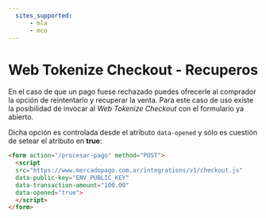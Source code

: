```yaml
---
  sites_supported:
      - mla
      - mco
---
```


# Web Tokenize Checkout - Recuperos

En el caso de que un pago fuese rechazado puedes ofrecerle al comprador la opción de reintentarlo y recuperar la venta. Para este caso de uso existe la posibilidad de invocar al *Web Tokenize Checkout* con el formulario ya abierto.

Dicha opción es controlada desde el atributo `data-opened` y sólo es cuestión de setear el atributo en **true**:

```html
<form action="/procesar-pago" method="POST">
  <script
  src="https://www.mercadopago.com.ar/integrations/v1/checkout.js"
  data-public-key="ENV_PUBLIC_KEY"
  data-transaction-amount="100.00"
  data-opened="true">
  </script>
</form>
```